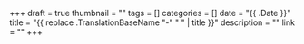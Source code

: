 +++
draft = true
thumbnail = ""
tags = []
categories = []
date = "{{ .Date }}"
title = "{{ replace .TranslationBaseName "-" " " | title }}"
description = ""
link = ""
+++

